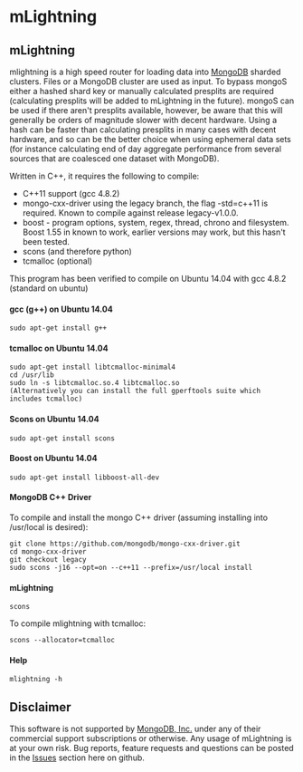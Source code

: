 # mLightning

mLightning
----------

mlightning is a high speed router for loading data into [MongoDB](http://www.mongodb.org) sharded clusters.  Files or a MongoDB cluster are used as input.  To bypass mongoS either a hashed shard key or manually calculated presplits are required (calculating presplits will be added to mLightning in the future).  mongoS can be used if there aren't presplits available, however, be aware that this will generally be orders of magnitude slower with decent hardware.  Using a hash can be faster than calculating presplits in many cases with decent hardware, and so can be the better choice when using ephemeral data sets (for instance calculating end of day aggregate performance from several sources that are coalesced one dataset with MongoDB).

Written in C++, it requires the following to compile:
* C++11 support (gcc 4.8.2)
* mongo-cxx-driver using the legacy branch, the flag -std=c++11 is required.  Known to compile against release legacy-v1.0.0.
* boost - program options, system, regex, thread, chrono and filesystem.  Boost 1.55 in known to work, earlier versions may work, but this hasn't been tested.
* scons (and therefore python)
* tcmalloc (optional)

This program has been verified to compile on Ubuntu 14.04 with gcc 4.8.2 (standard on ubuntu)

#### gcc (g++) on Ubuntu 14.04
	sudo apt-get install g++

#### tcmalloc on Ubuntu 14.04
	sudo apt-get install libtcmalloc-minimal4
	cd /usr/lib
	sudo ln -s libtcmalloc.so.4 libtcmalloc.so
    (Alternatively you can install the full gperftools suite which includes tcmalloc)

#### Scons on Ubuntu 14.04
	sudo apt-get install scons

#### Boost on Ubuntu 14.04
	sudo apt-get install libboost-all-dev

#### MongoDB C++ Driver
To compile and install the mongo C++ driver (assuming installing into /usr/local is desired):

	git clone https://github.com/mongodb/mongo-cxx-driver.git
	cd mongo-cxx-driver
	git checkout legacy
	sudo scons -j16 --opt=on --c++11 --prefix=/usr/local install

#### mLightning
	scons
	
To compile mlightning with tcmalloc:

	scons --allocator=tcmalloc

#### Help
	mlightning -h


Disclaimer
----------

This software is not supported by [MongoDB, Inc.](http://www.mongodb.com) under any of their commercial support subscriptions or otherwise. Any usage of mLightning is at your own risk. 
Bug reports, feature requests and questions can be posted in the [Issues](https://github.com/lissom/mlightning/issues?state=open) section here on github. 


